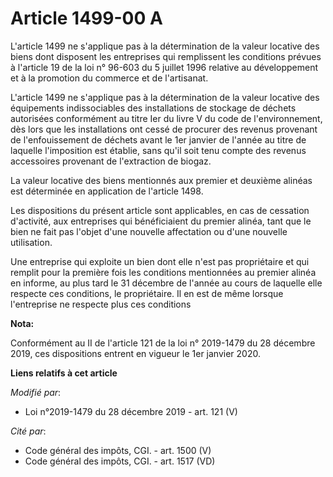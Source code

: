 # Article 1499-00 A

L'article 1499 ne s'applique pas à la détermination de la valeur locative des biens dont disposent les entreprises qui
remplissent les conditions prévues à l'article 19 de la loi n° 96-603 du 5 juillet 1996 relative au développement et à la
promotion du commerce et de l'artisanat.

L'article 1499 ne s'applique pas à la détermination de la valeur locative des équipements indissociables des installations de
stockage de déchets autorisées conformément au titre Ier du livre V du code de l'environnement, dès lors que les
installations ont cessé de procurer des revenus provenant de l'enfouissement de déchets avant le 1er janvier de l'année au
titre de laquelle l'imposition est établie, sans qu'il soit tenu compte des revenus accessoires provenant de l'extraction de
biogaz.

La valeur locative des biens mentionnés aux premier et deuxième alinéas est déterminée en application de l'article 1498.

Les dispositions du présent article sont applicables, en cas de cessation d'activité, aux entreprises qui bénéficiaient du
premier alinéa, tant que le bien ne fait pas l'objet d'une nouvelle affectation ou d'une nouvelle utilisation.

Une entreprise qui exploite un bien dont elle n'est pas propriétaire et qui remplit pour la première fois les conditions
mentionnées au premier alinéa en informe, au plus tard le 31 décembre de l'année au cours de laquelle elle respecte ces
conditions, le propriétaire. Il en est de même lorsque l'entreprise ne respecte plus ces conditions

**Nota:**

Conformément au II de l'article 121 de la loi n° 2019-1479 du 28 décembre 2019, ces dispositions entrent en vigueur le 1er
janvier 2020.

**Liens relatifs à cet article**

_Modifié par_:

  - Loi n°2019-1479 du 28 décembre 2019 - art. 121 (V)

_Cité par_:

  - Code général des impôts, CGI. - art. 1500 (V)
  - Code général des impôts, CGI. - art. 1517 (VD)
